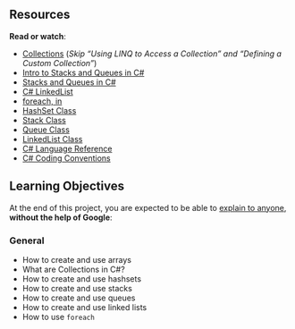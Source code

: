 <h2>Resources</h2>

<p><strong>Read or watch</strong>:</p>

<ul>
<li><a href="/rltoken/ekirnSeu1qCcPCtoiJf5Aw" title="Collections" target="_blank">Collections</a> (<em>Skip &ldquo;Using LINQ to Access a Collection&rdquo; and &ldquo;Defining a Custom Collection&rdquo;</em>)</li>
<li><a href="/rltoken/-0nOu0XHmyJSsJRytWaBaQ" title="Intro to Stacks and Queues in C#" target="_blank">Intro to Stacks and Queues in C#</a> </li>
<li><a href="/rltoken/wHEnFnsknWQuSvtVdDV6wQ" title="Stacks and Queues in C#" target="_blank">Stacks and Queues in C#</a> </li>
<li><a href="/rltoken/DgbpoFD4QviHNQ91opzWxQ" title="C# LinkedList" target="_blank">C# LinkedList</a> </li>
<li><a href="/rltoken/FWuDtVj2auxu8PJPKaJhnA" title="foreach, in" target="_blank">foreach, in</a> </li>
<li><a href="/rltoken/DtIG1lXQ9_GY6wavo19aYA" title="HashSet Class" target="_blank">HashSet Class</a> </li>
<li><a href="/rltoken/dw63uTwJRqvgBYXL5o-eSQ" title="Stack Class" target="_blank">Stack Class</a> </li>
<li><a href="/rltoken/vDbfkRT8cb2WV0cGAEwjaQ" title="Queue Class" target="_blank">Queue Class</a> </li>
<li><a href="/rltoken/lxytq7kWDgB18idUQurf8A" title="LinkedList Class" target="_blank">LinkedList Class</a> </li>
<li><a href="/rltoken/l7JpcU8KoGOCwnl5P3Goeg" title="C# Language Reference" target="_blank">C# Language Reference</a> </li>
<li><a href="/rltoken/L0j7jeajmamnl5PPBM1aSQ" title="C# Coding Conventions" target="_blank">C# Coding Conventions</a> </li>
</ul>

<h2>Learning Objectives</h2>

<p>At the end of this project, you are expected to be able to <a href="/rltoken/kIFVcx5Rg6KlT3-qrDJgzQ" title="explain to anyone" target="_blank">explain to anyone</a>, <strong>without the help of Google</strong>:</p>

<h3>General</h3>

<ul>
<li>How to create and use arrays</li>
<li>What are Collections in C#?</li>
<li>How to create and use hashsets</li>
<li>How to create and use stacks</li>
<li>How to create and use queues</li>
<li>How to create and use linked lists</li>
<li>How to use <code>foreach</code></li>
</ul>